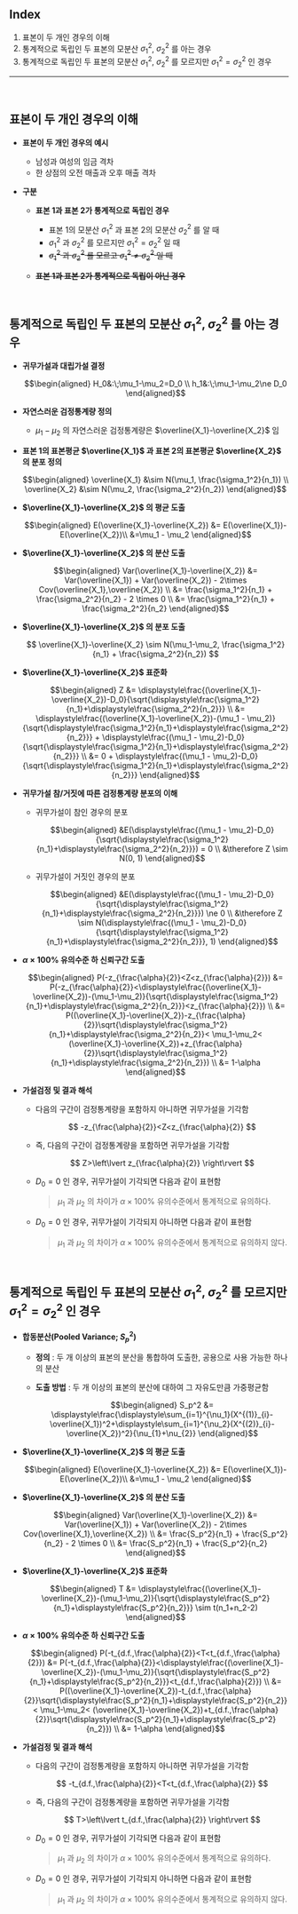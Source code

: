 ## Index

1. 표본이 두 개인 경우의 이해
2. 통계적으로 독립인 두 표본의 모분산 $\sigma_1^2$, $\sigma_2^2$ 를 아는 경우
3. 통계적으로 독립인 두 표본의 모분산 $\sigma_1^2$, $\sigma_2^2$ 를 모르지만 $\sigma_1^2=\sigma_2^2$ 인 경우

<hr></br>

## 표본이 두 개인 경우의 이해

- **표본이 두 개인 경우의 예시**
    - 남성과 여성의 임금 격차
    - 한 상점의 오전 매출과 오후 매출 격차

- **구분**
    - **표본 1과 표본 2가 통계적으로 독립인 경우**
        - 표본 1의 모분산 $\sigma_1^2$ 과 표본 2의 모분산 $\sigma_2^2$ 를 알 때
        - $\sigma_1^2$ 과 $\sigma_2^2$ 를 모르지만 $\sigma_1^2=\sigma_2^2$ 일 때
        - ~~$\sigma_1^2$ 과 $\sigma_2^2$ 를 모르고 $\sigma_1^2\ne\sigma_2^2$ 일 때~~

    - **~~표본 1과 표본 2가 통계적으로 독립이 아닌 경우~~**

</br>

## 통계적으로 독립인 두 표본의 모분산 $\sigma_1^2$, $\sigma_2^2$ 를 아는 경우

- **귀무가설과 대립가설 결정**

    $$\begin{aligned}
    H_0&:\;\mu_1-\mu_2=D_0 \\
    h_1&:\;\mu_1-\mu_2\ne D_0
    \end{aligned}$$

- **자연스러운 검정통계량 정의**
    - $\mu_1 - \mu_2$ 의 자연스러운 검정통계량은 $\overline{X_1}-\overline{X_2}$ 임

- **표본 1의 표본평균 $\overline{X_1}$ 과 표본 2의 표본평균 $\overline{X_2}$ 의 분포 정의**

    $$\begin{aligned}
    \overline{X_1} &\sim N(\mu_1, \frac{\sigma_1^2}{n_1}) \\
    \overline{X_2} &\sim N(\mu_2, \frac{\sigma_2^2}{n_2})
    \end{aligned}$$

- **$\overline{X_1}-\overline{X_2}$ 의 평균 도출**

    $$\begin{aligned}
    E(\overline{X_1}-\overline{X_2})
    &= E(\overline{X_1})-E(\overline{X_2})\\
    &=\mu_1 - \mu_2
    \end{aligned}$$

- **$\overline{X_1}-\overline{X_2}$ 의 분산 도출**

    $$\begin{aligned}
    Var(\overline{X_1}-\overline{X_2})
    &= Var(\overline{X_1}) + Var(\overline{X_2}) - 2\times Cov(\overline{X_1},\overline{X_2}) \\
    &= \frac{\sigma_1^2}{n_1} + \frac{\sigma_2^2}{n_2} - 2 \times 0 \\
    &= \frac{\sigma_1^2}{n_1} + \frac{\sigma_2^2}{n_2}
    \end{aligned}$$

- **$\overline{X_1}-\overline{X_2}$ 의 분포 도출**

    $$
    \overline{X_1}-\overline{X_2} \sim N(\mu_1-\mu_2, \frac{\sigma_1^2}{n_1} + \frac{\sigma_2^2}{n_2})
    $$

- **$\overline{X_1}-\overline{X_2}$ 표준화**

    $$\begin{aligned}
    Z
    &= \displaystyle\frac{(\overline{X_1}-\overline{X_2})-D_0}{\sqrt{\displaystyle\frac{\sigma_1^2}{n_1}+\displaystyle\frac{\sigma_2^2}{n_2}}} \\
    &= \displaystyle\frac{(\overline{X_1}-\overline{X_2})-(\mu_1 - \mu_2)}{\sqrt{\displaystyle\frac{\sigma_1^2}{n_1}+\displaystyle\frac{\sigma_2^2}{n_2}}} + \displaystyle\frac{(\mu_1 - \mu_2)-D_0}{\sqrt{\displaystyle\frac{\sigma_1^2}{n_1}+\displaystyle\frac{\sigma_2^2}{n_2}}} \\
    &= 0 + \displaystyle\frac{(\mu_1 - \mu_2)-D_0}{\sqrt{\displaystyle\frac{\sigma_1^2}{n_1}+\displaystyle\frac{\sigma_2^2}{n_2}}}
    \end{aligned}$$

- **귀무가설 참/거짓에 따른 검정통계량 분포의 이해**
    - 귀무가설이 참인 경우의 분포

        $$\begin{aligned}
        &E(\displaystyle\frac{(\mu_1 - \mu_2)-D_0}{\sqrt{\displaystyle\frac{\sigma_1^2}{n_1}+\displaystyle\frac{\sigma_2^2}{n_2}}}) = 0 \\
        &\therefore Z \sim N(0, 1)
        \end{aligned}$$

    - 귀무가설이 거짓인 경우의 분포

        $$\begin{aligned}
        &E(\displaystyle\frac{(\mu_1 - \mu_2)-D_0}{\sqrt{\displaystyle\frac{\sigma_1^2}{n_1}+\displaystyle\frac{\sigma_2^2}{n_2}}}) \ne 0 \\
        &\therefore Z \sim N(\displaystyle\frac{(\mu_1 - \mu_2)-D_0}{\sqrt{\displaystyle\frac{\sigma_1^2}{n_1}+\displaystyle\frac{\sigma_2^2}{n_2}}}, 1)
        \end{aligned}$$

- **$\alpha\times100\%$ 유의수준 하 신뢰구간 도출**

    $$\begin{aligned}
    P(-z_{\frac{\alpha}{2}}<Z<z_{\frac{\alpha}{2}})
    &= P(-z_{\frac{\alpha}{2}}<\displaystyle\frac{(\overline{X_1}-\overline{X_2})-(\mu_1-\mu_2)}{\sqrt{\displaystyle\frac{\sigma_1^2}{n_1}+\displaystyle\frac{\sigma_2^2}{n_2}}}<z_{\frac{\alpha}{2}}) \\
    &= P((\overline{X_1}-\overline{X_2})-z_{\frac{\alpha}{2}}\sqrt{\displaystyle\frac{\sigma_1^2}{n_1}+\displaystyle\frac{\sigma_2^2}{n_2}}<
    \mu_1-\mu_2<
    (\overline{X_1}-\overline{X_2})+z_{\frac{\alpha}{2}}\sqrt{\displaystyle\frac{\sigma_1^2}{n_1}+\displaystyle\frac{\sigma_2^2}{n_2}}) \\
    &= 1-\alpha
    \end{aligned}$$

- **가설검정 및 결과 해석**
    - 다음의 구간이 검정통계량을 포함하지 아니하면 귀무가설을 기각함

        $$
        -z_{\frac{\alpha}{2}}<Z<z_{\frac{\alpha}{2}}
        $$

    - 즉, 다음의 구간이 검정통계량을 포함하면 귀무가설을 기각함

        $$
        Z>\left\lvert z_{\frac{\alpha}{2}} \right\rvert
        $$

    - $D_0=0$ 인 경우, 귀무가설이 기각되면 다음과 같이 표현함

        >$\mu_1$ 과 $\mu_2$ 의 차이가 $\alpha\times100\%$ 유의수준에서 통계적으로 유의하다.

    - $D_0=0$ 인 경우, 귀무가설이 기각되지 아니하면 다음과 같이 표현함

        >$\mu_1$ 과 $\mu_2$ 의 차이가 $\alpha\times100\%$ 유의수준에서 통계적으로 유의하지 않다.

</br>

## 통계적으로 독립인 두 표본의 모분산 $\sigma_1^2$, $\sigma_2^2$ 를 모르지만 $\sigma_1^2=\sigma_2^2$ 인 경우

- **합동분산(Pooled Variance; $S_p^2$)**
    - **정의** : 두 개 이상의 표본의 분산을 통합하여 도출한, 공용으로 사용 가능한 하나의 분산
    
    - **도출 방법** : 두 개 이상의 표본의 분산에 대하여 그 자유도만큼 가중평균함

        $$\begin{aligned}
        S_p^2
        &= \displaystyle\frac{\displaystyle\sum_{i=1}^{\nu_1}(X^{(1)}_{i}-\overline{X_1})^2+\displaystyle\sum_{i=1}^{\nu_2}(X^{(2)}_{i}-\overline{X_2})^2}{\nu_{1}+\nu_{2}}
        \end{aligned}$$

- **$\overline{X_1}-\overline{X_2}$ 의 평균 도출**

    $$\begin{aligned}
    E(\overline{X_1}-\overline{X_2})
    &= E(\overline{X_1})-E(\overline{X_2})\\
    &=\mu_1 - \mu_2
    \end{aligned}$$

- **$\overline{X_1}-\overline{X_2}$ 의 분산 도출**

    $$\begin{aligned}
    Var(\overline{X_1}-\overline{X_2})
    &= Var(\overline{X_1}) + Var(\overline{X_2}) - 2\times Cov(\overline{X_1},\overline{X_2}) \\
    &= \frac{S_p^2}{n_1} + \frac{S_p^2}{n_2} - 2 \times 0 \\
    &= \frac{S_p^2}{n_1} + \frac{S_p^2}{n_2}
    \end{aligned}$$

- **$\overline{X_1}-\overline{X_2}$ 표준화**

    $$\begin{aligned}
    T
    &= \displaystyle\frac{(\overline{X_1}-\overline{X_2})-(\mu_1-\mu_2)}{\sqrt{\displaystyle\frac{S_p^2}{n_1}+\displaystyle\frac{S_p^2}{n_2}}}
    \sim t(n_1+n_2-2)
    \end{aligned}$$

- **$\alpha\times100\%$ 유의수준 하 신뢰구간 도출**

    $$\begin{aligned}
    P(-t_{d.f.,\frac{\alpha}{2}}<T<t_{d.f.,\frac{\alpha}{2}})
    &= P(-t_{d.f.,\frac{\alpha}{2}}<\displaystyle\frac{(\overline{X_1}-\overline{X_2})-(\mu_1-\mu_2)}{\sqrt{\displaystyle\frac{S_p^2}{n_1}+\displaystyle\frac{S_p^2}{n_2}}}<t_{d.f.,\frac{\alpha}{2}}) \\
    &= P((\overline{X_1}-\overline{X_2})-t_{d.f.,\frac{\alpha}{2}}\sqrt{\displaystyle\frac{S_p^2}{n_1}+\displaystyle\frac{S_p^2}{n_2}}<
    \mu_1-\mu_2<
    (\overline{X_1}-\overline{X_2})+t_{d.f.,\frac{\alpha}{2}}\sqrt{\displaystyle\frac{S_p^2}{n_1}+\displaystyle\frac{S_p^2}{n_2}}) \\
    &= 1-\alpha
    \end{aligned}$$

- **가설검정 및 결과 해석**
    - 다음의 구간이 검정통계량을 포함하지 아니하면 귀무가설을 기각함

        $$
        -t_{d.f.,\frac{\alpha}{2}}<T<t_{d.f.,\frac{\alpha}{2}}
        $$

    - 즉, 다음의 구간이 검정통계량을 포함하면 귀무가설을 기각함

        $$
        T>\left\lvert t_{d.f.,\frac{\alpha}{2}} \right\rvert
        $$

    - $D_0=0$ 인 경우, 귀무가설이 기각되면 다음과 같이 표현함

        >$\mu_1$ 과 $\mu_2$ 의 차이가 $\alpha\times100\%$ 유의수준에서 통계적으로 유의하다.

    - $D_0=0$ 인 경우, 귀무가설이 기각되지 아니하면 다음과 같이 표현함

        >$\mu_1$ 과 $\mu_2$ 의 차이가 $\alpha\times100\%$ 유의수준에서 통계적으로 유의하지 않다.